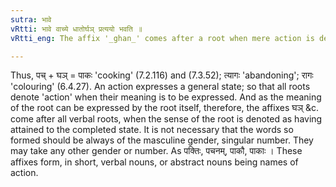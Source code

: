 ```yaml
---
sutra: भावे
vRtti: भावे वाच्ये धातोर्घञ् प्रत्ययो भवति ॥
vRtti_eng: The affix '_ghan_' comes after a root when mere action is denoted.

---
```

Thus, पच् + घञ् = पाकः 'cooking' (7.2.116) and (7.3.52); त्यागः 'abandoning'; रागः 'colouring' (6.4.27). An action expresses a general state; so that all roots denote 'action' when their meaning is to be expressed. And as the meaning of the root can be expressed by the root itself, therefore, the affixes घञ् &c. come after all verbal roots, when the sense of the root is denoted as having attained to the completed state. It is not necessary that the words so formed should be always of the masculine gender, singular number. They may take any other gender or number. As पक्तिः, पचनम्, पाकौ, पाकाः । These affixes form, in short, verbal nouns, or abstract nouns being names of action.  